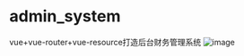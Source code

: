 # admin_system
vue+vue-router+vue-resource打造后台财务管理系统
![image](https://github.com/qqchen2593598460/admin_system/raw/master/src/screenshots/login.png)
